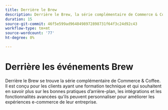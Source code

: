 ```yaml
---
title: Derrière le Brew
description: Derrière le Brew, la série complémentaire de Commerce & Coffee, est conçue pour les clients ayant des besoins techniques et qui souhaitent maîtriser les bonnes pratiques, intégrations et fonctionnalités avancées d’arrière-plan afin d’améliorer leurs expériences d’e-commerce.
duration: 15
source-git-commit: 46f5e599ad9648498972898731f64f3c24d92c43
workflow-type: tm+mt
source-wordcount: '77'
ht-degree: 0%

---
```


# Derrière les événements Brew

Derrière le Brew se trouve la série complémentaire de Commerce &amp; Coffee. Il est conçu pour les clients ayant une formation technique et qui souhaitent en savoir plus sur les bonnes pratiques d’arrière-plan, les intégrations et les fonctionnalités avancées qu’ils peuvent personnaliser pour améliorer les expériences e-commerce de leur entreprise.

<!-- CARDS

* activity-log.md {cta  = Watch event}

-->

